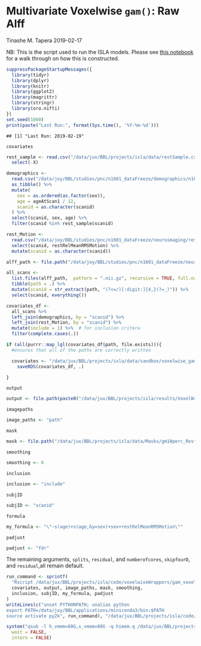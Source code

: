 Multivariate Voxelwise `gam()`: Raw Alff
================
Tinashe M. Tapera
2019-02-17

NB: This is the script used to run the ISLA models. Please see [this notebook](code/VoxelWrapperModels/MassUnivariate_Voxelwise.md) for a walk through on how this is constructed.

``` r
suppressPackageStartupMessages({
  library(tidyr)
  library(dplyr)
  library(knitr)
  library(ggplot2)
  library(magrittr)
  library(stringr)
  library(oro.nifti)
})
set.seed(1000)
print(paste("Last Run:", format(Sys.time(), '%Y-%m-%d')))
```

    ## [1] "Last Run: 2019-02-19"

`covariates`

``` r
rest_sample <- read.csv("/data/jux/BBL/projects/isla/data/restSample.csv") %>%
  select(-X)

demographics <-
  read.csv("/data/joy/BBL/studies/pnc/n1601_dataFreeze/demographics/n1601_demographics_go1_20161212.csv") %>%
  as_tibble() %>%
  mutate(
    sex = as.ordered(as.factor(sex)),
    age = ageAtScan1 / 12,
    scanid = as.character(scanid)
  ) %>%
  select(scanid, sex, age) %>%
  filter(scanid %in% rest_sample$scanid)

rest_Motion <-
  read.csv("/data/joy/BBL/studies/pnc/n1601_dataFreeze/neuroimaging/rest/n1601_RestQAData_20170714.csv") %>%
  select(scanid, restRelMeanRMSMotion) %>%
  mutate(scanid = as.character(scanid))

alff_path <- file.path("/data/joy/BBL/studies/pnc/n1601_dataFreeze/neuroimaging/rest/voxelwiseMaps_alff")

all_scans <-
  list.files(alff_path,  pattern = ".nii.gz", recursive = TRUE, full.names = TRUE) %>%
  tibble(path = .) %>%
  mutate(scanid = str_extract(path, "(?<=/)[:digit:]{4,}(?=_)")) %>%
  select(scanid, everything())

covariates_df <-
  all_scans %>%
  left_join(demographics, by = "scanid") %>%
  left_join(rest_Motion, by = "scanid") %>%
  mutate(include = 1) %>%  # for inclusion critera
  filter(complete.cases(.))

if (all(purrr::map_lgl(covariates_df$path, file.exists))){
  #ensures that all of the paths are correctly written

  covariates <- "/data/jux/BBL/projects/isla/data/sandbox/voxelwise_gam_covariates_raw_alff.rds" %T>%
    saveRDS(covariates_df, .)

}
```

`output`

``` r
output <- file.path(paste0("/data/jux/BBL/projects/isla/results/VoxelWrapperModels/imco1/", "raw_alff/"))
```

`imagepaths`

``` r
image_paths <- "path"
```

`mask`

``` r
mask <- file.path("/data/jux/BBL/projects/isla/data/Masks/gm10perc_RestCoverageMask.nii.gz")
```

`smoothing`

``` r
smoothing <- 0
```

`inclusion`

``` r
inclusion <- "include"
```

`subjID`

``` r
subjID <- "scanid"
```

`formula`

``` r
my_formula <- "\"~s(age)+s(age,by=sex)+sex+restRelMeanRMSMotion\""
```

`padjust`

``` r
padjust <- "fdr"
```

The remaining arguments, `splits`, `residual`, and `numberofcores`, `skipfourD`, and `residual`,all remain default.

``` r
run_command <- sprintf(
  "Rscript /data/jux/BBL/projects/isla/code/voxelwiseWrappers/gam_voxelwise.R -c %s -o %s -p %s -m %s -s %s -i %s -u %s -f %s -a %s -n 5 -s 0 -k 10",
  covariates, output, image_paths, mask, smoothing,
  inclusion, subjID, my_formula, padjust
)
writeLines(c("unset PYTHONPATH; unalias python
export PATH=/data/joy/BBL/applications/miniconda3/bin:$PATH
source activate py2k", run_command), "/data/jux/BBL/projects/isla/code/qsub_Calls/RunVoxelwiseRawAlff.Sh")
```

``` r
system("qsub -l h_vmem=60G,s_vmem=60G -q himem.q /data/jux/BBL/projects/isla/code/qsub_Calls/RunVoxelwiseRawAlff.Sh",
  wait = FALSE,
  intern = FALSE)
```
